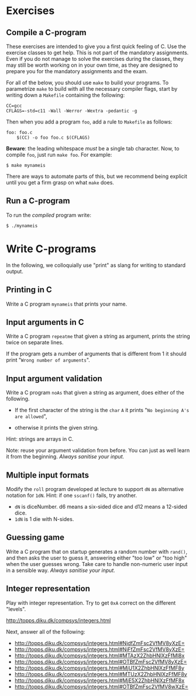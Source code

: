 # Exercises
## Compile a C-program

These exercises are intended to give you a first quick feeling of
C. Use the exercise classes to get help.  This is not part of the
mandatory assignments.  Even if you do not manage to solve the
exercises during the classes, they may still be worth working on in
your own time, as they are designed to prepare you for the mandatory
assignments and the exam.

For all of the below, you should use `make` to build your programs. To
parametrize `make` to build with all the necessary compiler flags, start by
writing down a `Makefile` containing the following:

```
CC=gcc
CFLAGS=-std=c11 -Wall -Werror -Wextra -pedantic -g
```

Then when you add a program `foo`, add a rule to `Makefile` as
follows:

```
foo: foo.c
	$(CC) -o foo foo.c $(CFLAGS)
```

**Beware**: the leading whitespace *must* be a single tab character.
Now, to compile `foo`, just run `make foo`. For example:

```
$ make mynameis
```

There are ways to automate parts of this, but we recommend being
explicit until you get a firm grasp on what `make` does.

## Run a C-program
To run the *compiled* program write: 
```
$ ./mynameis
```

# Write C-programs
In the following, we colloquially use "print" as slang for writing to
standard output.

## Printing in C

Write a C program `mynameis` that prints your name.

## Input arguments in C

Write a C program `repeatme` that given a string as argument, prints
the string twice on separate lines.

If the program gets a number of arguments that is different from 1 it
should print "`Wrong number of arguments`".

## Input argument validation

Write a C program `noAs` that given a string as argument, does either
of the following.

  * If the first character of the string is the `char` `A` it
    prints "`No beginning A's are allowed`",

  * otherwise it prints the given string.

Hint: strings are arrays in C.

Note: reuse your argument validation from before. You can just as well
learn it from the beginning. _Always sanitise your input._

## Multiple input formats

Modify the `roll` program developed at lecture to support `dN` as
alternative notation for `1dN`.  Hint: if one `sscanf()` fails, try
another.

* `dN` is diceNumber. d6 means a six-sided dice and d12 means a 12-sided dice. 
* `1dN` is 1 die with N-sides. 
## Guessing game

Write a C program that on startup generates a random number with
`rand()`, and then asks the user to guess it, answering either "too
low" or "too high" when the user guesses wrong.  Take care to handle
non-numeric user input in a sensible way.  _Always sanitise your
input._

## Integer representation

Play with integer representation. Try to get `0xA` correct on the different "levels".

http://topps.diku.dk/compsys/integers.html

Next, answer all of the following:

* http://topps.diku.dk/compsys/integers.html#NjdfZmFsc2VfMV8yXzE=
* http://topps.diku.dk/compsys/integers.html#NjFfZmFsc2VfMV8yXzE=
* http://topps.diku.dk/compsys/integers.html#MTAzX2ZhbHNlXzFfMl8x
* http://topps.diku.dk/compsys/integers.html#OTBfZmFsc2VfMV8yXzE=
* http://topps.diku.dk/compsys/integers.html#MjU1X2ZhbHNlXzFfMF8y
* http://topps.diku.dk/compsys/integers.html#MTUzX2ZhbHNlXzFfMF8y
* http://topps.diku.dk/compsys/integers.html#MjE5X2ZhbHNlXzFfMF8x
* http://topps.diku.dk/compsys/integers.html#OTBfZmFsc2VfMV8wXzE=
